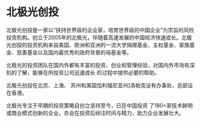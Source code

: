 # 北极光创投

北极光创投是一家以“扶持世界级的企业家，培育世界级的中国企业”为宗旨的风险投资机构。创立于2005年的北极光，伴随着高速发展的中国经济快速成长。北极光创投的投资机构来自美国、欧洲和亚洲的一流大学捐赠基金、主权基金、家族基金、慈善基金以及国内最优秀的政府背景的母基金等。

北极光的投资团队在国内外都有丰富的投资、创业和管理经验，对国内外市场有深刻的了解，能够在所投资公司迅速成长
的过程中提供必要的帮助。

北极光创投在北京、上海、 苏州和美国加利福尼亚州]洛帕克设有办事处，总部设在香港。

北极光专注于早期的投资策略自创立坚持至今，已在中国投资 了180+家技术鲜明或商业模式创新的企业，亦会在投资后倾注时间与精力，助力企业发展壮大。
